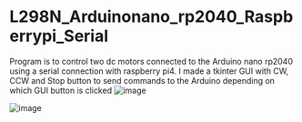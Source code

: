 # L298N_Arduinonano_rp2040_Raspberrypi_Serial
Program is to control two dc motors connected to the Arduino nano rp2040 using a serial connection with raspberry pi4. I made a tkinter GUI with CW, CCW and Stop button to send commands to the Arduino depending on which GUI button is clicked
![image](https://github.com/saidijongo/L298N_Arduinonano_rp2040_Raspberrypi_Serial/assets/31678025/fc543f88-4bd9-416a-81df-00c59568fe24)

![image](https://github.com/saidijongo/L298N_Arduinonano_rp2040_Raspberrypi_Serial/assets/31678025/977443cd-55b6-4c3b-a06e-d568abbfd934)

